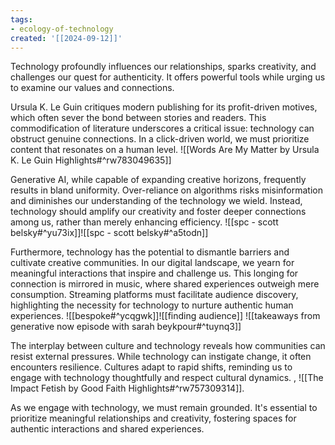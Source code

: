 ```yaml
---
tags:
- ecology-of-technology
created: '[[2024-09-12]]'
---
```


Technology profoundly influences our relationships, sparks creativity, and challenges our quest for authenticity. It offers powerful tools while urging us to examine our values and connections.

Ursula K. Le Guin critiques modern publishing for its profit-driven motives, which often sever the bond between stories and readers. This commodification of literature underscores a critical issue: technology can obstruct genuine connections. In a click-driven world, we must prioritize content that resonates on a human level. ![[Words Are My Matter by Ursula K. Le Guin Highlights#^rw783049635]]

Generative AI, while capable of expanding creative horizons, frequently results in bland uniformity. Over-reliance on algorithms risks misinformation and diminishes our understanding of the technology we wield. Instead, technology should amplify our creativity and foster deeper connections among us, rather than merely enhancing efficiency. ![[spc - scott belsky#^yu73ix]]![[spc - scott belsky#^a5todn]]

Furthermore, technology has the potential to dismantle barriers and cultivate creative communities. In our digital landscape, we yearn for meaningful interactions that inspire and challenge us. This longing for connection is mirrored in music, where shared experiences outweigh mere consumption. Streaming platforms must facilitate audience discovery, highlighting the necessity for technology to nurture authentic human experiences. ![[bespoke#^ycqgwk]]![[finding audience]] ![[takeaways from generative now episode with sarah beykpour#^tuynq3]]

The interplay between culture and technology reveals how communities can resist external pressures. While technology can instigate change, it often encounters resilience. Cultures adapt to rapid shifts, reminding us to engage with technology thoughtfully and respect cultural dynamics. , ![[The Impact Fetish by Good Faith Highlights#^rw757309314]].

As we engage with technology, we must remain grounded. It's essential to prioritize meaningful relationships and creativity, fostering spaces for authentic interactions and shared experiences.